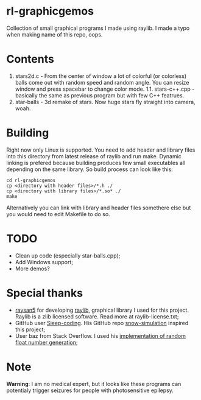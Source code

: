 # rl-graphicgemos
Collection of small graphical programs I made using raylib. I made a typo when making name of this repo, oops.
# Contents
1. stars2d.c - From the center of window a lot of colorful (or colorless) balls come out with random speed and random angle. You can resize window and press spacebar to change color mode.
1.1. stars-c++.cpp - basically the same as previous program but with few C++ featrues.
2. star-balls - 3d remake of stars. Now huge stars fly straight into camera, woah.
# Building
Right now only Linux is supported.
You need to add header and library files into this directory from latest release of raylib and run make. Dynamic linking is prefered because building produces few small executables all depending on the same library. So build process can look like this:
```
cd rl-graphicgemos
cp <directory with header files>/*.h ./
cp <directory with library files>/*.so* ./
make
```
Alternatively you can link with library and header files somethere else but you would need to edit Makefile to do so.
# TODO
- Clean up code (especially star-balls.cpp);
- Add Windows support;
- More demos?
# Special thanks
- [raysan5](github.com/raysan5) for developing [raylib](raylib.com), graphical library I used for this project. Raylib is a zlib licensed software. Read more at raylib-license.txt;
- GitHub user [Sieep-coding](github.com/Sieep-coding). His GitHub repo [snow-simulation](github.com/Sieep-coding/snow-simulation) inspired this project;
- User baz from Stack Overflow. I used his [implementation of random float number generation](https://stackoverflow.com/a/44105089);
# Note
**Warning**: I am no medical expert, but it looks like these programs can potentialy trigger seizures for people with photosensitive epilepsy.
